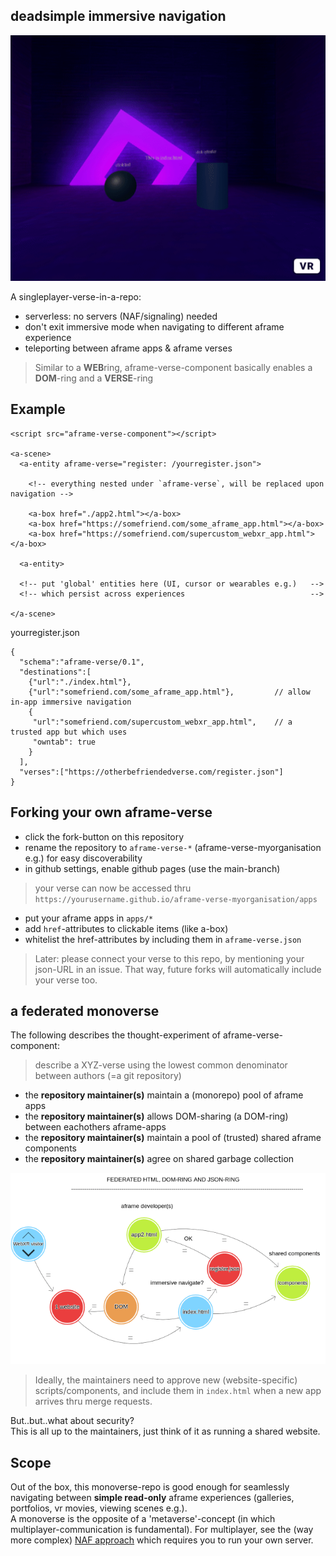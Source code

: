 ## deadsimple immersive navigation

![](.img/demo.gif)

A singleplayer-verse-in-a-repo:

* serverless: no servers (NAF/signaling) needed
* don't exit immersive mode when navigating to different aframe experience 
* teleporting between aframe apps & aframe verses 

> Similar to a **WEB**ring, aframe-verse-component basically enables a **DOM**-ring and a **VERSE**-ring

## Example

```
<script src="aframe-verse-component"></script>

<a-scene>
  <a-entity aframe-verse="register: /yourregister.json">

    <!-- everything nested under `aframe-verse`, will be replaced upon navigation -->

    <a-box href="./app2.html"></a-box>
    <a-box href="https://somefriend.com/some_aframe_app.html"></a-box>
    <a-box href="https://somefriend.com/supercustom_webxr_app.html"></a-box>

  <a-entity>

  <!-- put 'global' entities here (UI, cursor or wearables e.g.)   -->
  <!-- which persist across experiences                            -->

</a-scene>
```

yourregister.json
```
{
  "schema":"aframe-verse/0.1",
  "destinations":[ 
    {"url":"./index.html"},
    {"url":"somefriend.com/some_aframe_app.html"},         // allow in-app immersive navigation
    {
     "url":"somefriend.com/supercustom_webxr_app.html",    // a trusted app but which uses 
     "owntab": true                         
    }
  ], 
  "verses":["https://otherbefriendedverse.com/register.json"]
}
```

## Forking your own aframe-verse

* click the fork-button on this repository
* rename the repository to `aframe-verse-*` (aframe-verse-myorganisation e.g.) for easy discoverability
* in github settings, enable github pages (use the main-branch)

> your verse can now be accessed thru `https://yourusername.github.io/aframe-verse-myorganisation/apps`

* put your aframe apps in `apps/*`
* add `href`-attributes to clickable items (like a-box)
* whitelist the href-attributes by including them in `aframe-verse.json`

> Later: please connect your verse to this repo, by mentioning your json-URL in an issue. That way, future forks will automatically include your verse too.

## a federated monoverse

The following describes the thought-experiment of aframe-verse-component:

> describe a XYZ-verse using the lowest common denominator between authors (=a git repository)

* the **repository maintainer(s)** maintain a (monorepo) pool of aframe apps 
* the **repository maintainer(s)** allows DOM-sharing (a DOM-ring) between eachothers aframe-apps
* the **repository maintainer(s)** maintain a pool of (trusted) shared aframe components
* the **repository maintainer(s)** agree on shared garbage collection 

![](.img/flow.gif)

> Ideally, the maintainers need to approve new (website-specific) scripts/components, and include them in `index.html` when a new app arrives thru merge requests.

But..but..what about security?<br>
This is all up to the maintainers, just think of it as running a shared website.

## Scope

Out of the box, this monoverse-repo is good enough for seamlessly navigating between **simple read-only** aframe experiences (galleries, portfolios, vr movies, viewing scenes e.g.).<br>
A monoverse is the opposite of a 'metaverse'-concept (in which multiplayer-communication is fundamental).
For multiplayer, see the (way more complex) [NAF approach](https://github.com/networked-aframe) which requires you to run your own server.


